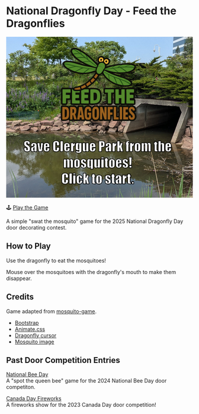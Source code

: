 # National Dragonfly Day - Feed the Dragonflies

![Screenshot](images/screenshot.png)

🕹️ [Play the Game](https://cityssm.github.io/national-dragonfly-day)

A simple "swat the mosquito" game for the 2025 National Dragonfly Day door decorating contest.

## How to Play

Use the dragonfly to eat the mosquitoes!

Mouse over the mosquitoes with the dragonfly's mouth to make them disappear.

## Credits

Game adapted from [mosquito-game](https://github.com/farvic/mosquito-game).

- [Bootstrap](https://getbootstrap.com/)
- [Animate.css](https://animate.style/)
- [Dragonfly cursor](https://pixabay.com/illustrations/dragonfly-damselfly-insect-cartoon-9101902/)
- [Mosquito image](https://pixabay.com/vectors/flies-mosquito-spider-insect-161351/)

## Past Door Competition Entries

[National Bee Day](https://github.com/cityssm/national-bee-day)<br />
A "spot the queen bee" game for the 2024 National Bee Day door competiton.

[Canada Day Fireworks](https://github.com/cityssm/canada-day-fireworks)<br />
A fireworks show for the 2023 Canada Day door competition!
